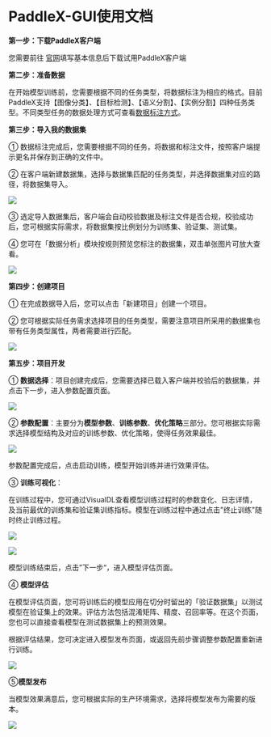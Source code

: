 # PaddleX-GUI使用文档

**第一步：下载PaddleX客户端**

您需要前往 [官网](https://www.paddlepaddle.org.cn/paddle/paddlex)填写基本信息后下载试用PaddleX客户端


**第二步：准备数据**

在开始模型训练前，您需要根据不同的任务类型，将数据标注为相应的格式。目前PaddleX支持【图像分类】、【目标检测】、【语义分割】、【实例分割】四种任务类型。不同类型任务的数据处理方式可查看[数据标注方式](https://github.com/PaddlePaddle/PaddleX/tree/master/DataAnnotation/AnnotationNote)。


**第三步：导入我的数据集**

① 数据标注完成后，您需要根据不同的任务，将数据和标注文件，按照客户端提示更名并保存到正确的文件中。

② 在客户端新建数据集，选择与数据集匹配的任务类型，并选择数据集对应的路径，将数据集导入。

![](./images/00_loaddata.png)

③ 选定导入数据集后，客户端会自动校验数据及标注文件是否合规，校验成功后，您可根据实际需求，将数据集按比例划分为训练集、验证集、测试集。

④ 您可在「数据分析」模块按规则预览您标注的数据集，双击单张图片可放大查看。

![](./images/01_datasplit.png)



**第四步：创建项目**

① 在完成数据导入后，您可以点击「新建项目」创建一个项目。

② 您可根据实际任务需求选择项目的任务类型，需要注意项目所采用的数据集也带有任务类型属性，两者需要进行匹配。

![](./images/02_newproject.png)



**第五步：项目开发**

① **数据选择**：项目创建完成后，您需要选择已载入客户端并校验后的数据集，并点击下一步，进入参数配置页面。

![](./images/03_choosedata.png)

② **参数配置**：主要分为**模型参数**、**训练参数**、**优化策略**三部分。您可根据实际需求选择模型结构及对应的训练参数、优化策略，使得任务效果最佳。

![](./images/04_parameter.png)

参数配置完成后，点击启动训练，模型开始训练并进行效果评估。

③ **训练可视化**：

在训练过程中，您可通过VisualDL查看模型训练过程时的参数变化、日志详情，及当前最优的训练集和验证集训练指标。模型在训练过程中通过点击"终止训练"随时终止训练过程。

![](./images/05_train.png)

![](./images/06_VisualDL.png)

模型训练结束后，点击”下一步“，进入模型评估页面。



④ **模型评估**

在模型评估页面，您可将训练后的模型应用在切分时留出的「验证数据集」以测试模型在验证集上的效果。评估方法包括混淆矩阵、精度、召回率等。在这个页面，您也可以直接查看模型在测试数据集上的预测效果。

根据评估结果，您可决定进入模型发布页面，或返回先前步骤调整参数配置重新进行训练。

![](./images/07_evaluate.png)

⑤**模型发布**

当模型效果满意后，您可根据实际的生产环境需求，选择将模型发布为需要的版本。

![](./images/08_deploy.png)
